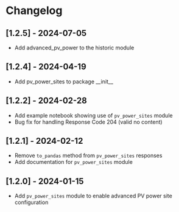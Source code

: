 # Changelog

## [1.2.5] - 2024-07-05

- Add advanced_pv_power to the historic module

## [1.2.4] - 2024-04-19

- Add pv_power_sites to package \_\_init\_\_

## [1.2.2] - 2024-02-28

- Add example notebook showing use of `pv_power_sites` module
- Bug fix for handling Response Code 204 (valid no content)

## [1.2.1] - 2024-02-12

- Remove `to_pandas` method from `pv_power_sites` responses
- Add documentation for `pv_power_sites` module

## [1.2.0] - 2024-01-15

- Add `pv_power_sites` module to enable advanced PV power site configuration
